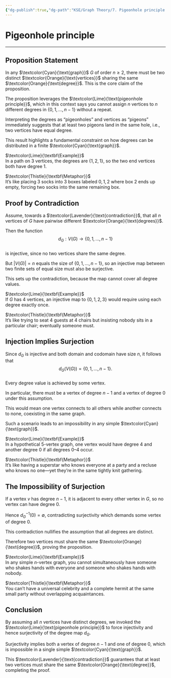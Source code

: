 ```yaml
---
{"dg-publish":true,"dg-path":"KSE/Graph Theory/7. Pigeonhole principle.md","permalink":"/kse/graph-theory/7-pigeonhole-principle/","tags":["kse","math/graphs"],"created":"2025-05-26T09:32:27.302+03:00","updated":"2025-05-26T09:34:34.797+03:00"}
---
```



# Pigeonhole principle

---

## Proposition Statement

In any $\textcolor{Cyan}{\text{graph}}$ $G$ of order $n\ge2$, there must be two distinct $\textcolor{Orange}{\text{vertices}}$ sharing the same $\textcolor{Orange}{\text{degree}}$. This is the core claim of the proposition.

The proposition leverages the $\textcolor{Lime}{\text{pigeonhole principle}}$, which in this context says you cannot assign $n$ vertices to $n$ different degrees in $\{0,1,\dots,n-1\}$ without a repeat.

Interpreting the degrees as “pigeonholes” and vertices as “pigeons” immediately suggests that at least two pigeons land in the same hole, i.e., two vertices have equal degree.

This result highlights a fundamental constraint on how degrees can be distributed in a finite $\textcolor{Cyan}{\text{graph}}$.

$\textcolor{Lime}{\textbf{Example}}$  
In a path on $3$ vertices, the degrees are $\{1,2,1\}$, so the two end vertices both have degree $1$.

$\textcolor{Thistle}{\textbf{Metaphor}}$  
It’s like placing $3$ socks into $3$ boxes labeled $0,1,2$ where box $2$ ends up empty, forcing two socks into the same remaining box.

## Proof by Contradiction

Assume, towards a $\textcolor{Lavender}{\text{contradiction}}$, that all $n$ vertices of $G$ have pairwise different $\textcolor{Orange}{\text{degrees}}$.

Then the function  
$$d_G:V(G)\to\{0,1,\dots,n-1\}$$  
is injective, since no two vertices share the same degree.

But $|V(G)|=n$ equals the size of $\{0,1,\dots,n-1\}$, so an injective map between two finite sets of equal size must also be surjective.

This sets up the contradiction, because the map cannot cover all degree values.

$\textcolor{Lime}{\textbf{Example}}$  
If $G$ has $4$ vertices, an injective map to $\{0,1,2,3\}$ would require using each degree exactly once.

$\textcolor{Thistle}{\textbf{Metaphor}}$  
It’s like trying to seat $4$ guests at $4$ chairs but insisting nobody sits in a particular chair; eventually someone must.

## Injection Implies Surjection

Since $d_G$ is injective and both domain and codomain have size $n$, it follows that  
$$d_G(V(G))=\{0,1,\dots,n-1\}.$$  
Every degree value is achieved by some vertex.

In particular, there must be a vertex of degree $n-1$ and a vertex of degree $0$ under this assumption.

This would mean one vertex connects to all others while another connects to none, coexisting in the same graph.

Such a scenario leads to an impossibility in any simple $\textcolor{Cyan}{\text{graph}}$.

$\textcolor{Lime}{\textbf{Example}}$  
In a hypothetical $5$-vertex graph, one vertex would have degree $4$ and another degree $0$ if all degrees $0$–$4$ occur.

$\textcolor{Thistle}{\textbf{Metaphor}}$  
It’s like having a superstar who knows everyone at a party and a recluse who knows no one—yet they’re in the same tightly knit gathering.

## The Impossibility of Surjection

If a vertex $v$ has degree $n-1$, it is adjacent to every other vertex in $G$, so no vertex can have degree $0$.

Hence $d_G^{-1}(0)=\emptyset$, contradicting surjectivity which demands some vertex of degree $0$.

This contradiction nullifies the assumption that all degrees are distinct.

Therefore two vertices must share the same $\textcolor{Orange}{\text{degree}}$, proving the proposition.

$\textcolor{Lime}{\textbf{Example}}$  
In any simple $n$-vertex graph, you cannot simultaneously have someone who shakes hands with everyone and someone who shakes hands with nobody.

$\textcolor{Thistle}{\textbf{Metaphor}}$  
You can’t have a universal celebrity and a complete hermit at the same small party without overlapping acquaintances.

## Conclusion

By assuming all $n$ vertices have distinct degrees, we invoked the $\textcolor{Lime}{\text{pigeonhole principle}}$ to force injectivity and hence surjectivity of the degree map $d_G$.

Surjectivity implies both a vertex of degree $n-1$ and one of degree $0$, which is impossible in a single simple $\textcolor{Cyan}{\text{graph}}$.

This $\textcolor{Lavender}{\text{contradiction}}$ guarantees that at least two vertices must share the same $\textcolor{Orange}{\text{degree}}$, completing the proof.
